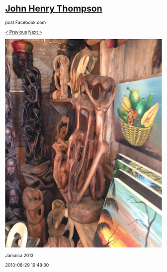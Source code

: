 # [John Henry Thompson](../README.md)
post Facebook.com

[< Previous](2013-08-29-14.md) [Next >](2013-08-29-16.md)

[![](../media/2013-08-29/Jamaica-2026.jpg)](../README.md)

Jamaica 2013

2013-08-29 19:48:30